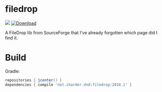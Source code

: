 # filedrop

[![](https://jitpack.io/v/ice1k/filedrop.svg)](https://jitpack.io/#ice1k/filedrop)
[![Download](https://api.bintray.com/packages/ice1000/ice1000/filedrop/images/download.svg?version=2018.1)](https://bintray.com/ice1000/ice1000/filedrop/2018.1/link)

A FileDrop lib from SourceForge that I've already forgotten which page did I find it.

# Build

Gradle:

```gradle
repositories { jcenter() }
dependencies { compile 'net.iharder.dnd:filedrop:2018.1' }
```

